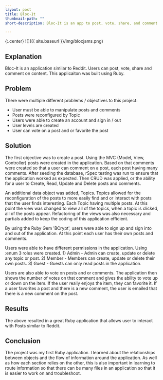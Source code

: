 ```yaml
---
layout: post
title: Bloc-It
thumbnail-path: ""
short-description: Bloc-It is an app to post, vote, share, and comment.

---
```


{:.center}
![]({{ site.baseurl }}/img/blocjams.png)

## Explanation

Bloc-It is an application similar to Reddit. Users can post, vote, share and comment on content. This applicaiton was built using Ruby.

## Problem

There were multiple different problems / objectives to this project:
- User must be able to manipulate posts and comments
- Posts were reconfigured by Topic
- Users were able to create an account and sign in / out
- User levels are created
- User can vote on a post and or favorite the post

## Solution

The first objective was to create a post. Using the MVC (Model, View, Controller) posts were created in the application. Based on that comments were created so that a user can comment on a post, each post having many comments. After seeding the database, rSpec testing was run to ensure that the application worked as expected. Then CRUD was applied, or the ability for a user to Create, Read, Update and Delete posts and comments.

An additional data object was added, Topics. Topics allowed for the reconfiguration of the posts to more easily find and or interact with posts that the user finds interesting. Each Topic having multiple posts. At this point the view was changed to view all of the topics, when a topic is clicked, all of the posts appear. Refactoring of the views was also necessary and partials added to keep the coding of this application efficient.

By using the Ruby Gem 'BCrypt', users were able to sign up and sign into and out of the application. At this point each user has their own posts and comments.

Users were able to have different permissions in the application. Using :enum 3 roles were created. 1) Admin - Admin can create, update or delete any topic or post. 2) Member  - Members can create, update or delete their own posts. 3) Guest - Guests can only read posts in the application.

Users are also able to vote on posts and or comments. The application then shows the number of votes on that comment and gives the ability to vote up or down on the item. If the user really enjoys the item, they can favorite it. If a user favorites a post and there is a new comment, the user is emailed that there is a new comment on the post.  


## Results

The above resulted in a great Ruby application that allows user to interact with Posts similar to Reddit.

## Conclusion

The project was my first Ruby application. I learned about the relationships between objects and the flow of information around the application. As well as how each section relies on the other, this is also important in learning to route information so that there can be many files in an application so that it is easier to work on and troubleshoot.
